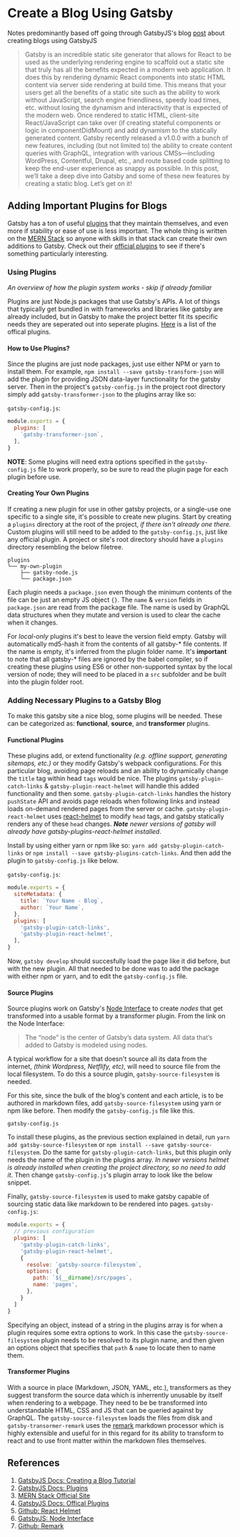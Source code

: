 # Create a Blog Using Gatsby
Notes predominantly based off going through GatsbyJS's blog [post][1] about creating blogs using GatsbyJS

> Gatsby is an incredible static site generator that allows for React to be used as the underlying rendering engine to scaffold out a static site that truly has all the benefits expected in a modern web application. It does this by rendering dynamic React components into static HTML content via server side rendering at build time. This means that your users get all the benefits of a static site such as the ability to work without JavaScript, search engine friendliness, speedy load times, etc. without losing the dynamism and interactivity that is expected of the modern web. Once rendered to static HTML, client-site React/JavaScript can take over (if creating stateful components or logic in componentDidMount) and add dynamism to the statically generated content. Gatsby recently released a v1.0.0 with a bunch of new features, including (but not limited to) the ability to create content queries with GraphQL, integration with various CMSs—including WordPress, Contentful, Drupal, etc., and route based code splitting to keep the end-user experience as snappy as possible. In this post, we’ll take a deep dive into Gatsby and some of these new features by creating a static blog. Let’s get on it!

## Adding Important Plugins for Blogs

Gatsby has a ton of useful [plugins][2] that they maintain themselves, and even more if stability or ease of use is less important. The whole thing is written on the [MERN Stack][3] so anyone with skills in that stack can create their own additions to Gatsby. Check out their [official plugins][4] to see if there's something particularly interesting.

### Using Plugins
*An overview of how the plugin system works - skip if already familiar*

Plugins are just Node.js packages that use Gatsby's APIs. A lot of things that typically get bundled in with frameworks and libraries like gatsby are already included, but in Gatsby to make the project better fit its specific needs they are seperated out into seperate plugins. [Here][4] is a list of the offical plugins.

#### How to Use Plugins?

Since the plugins are just node packages, just use either NPM or yarn to install them. For example, `npm install --save gatsby-transform-json` will add the plugin for providing JSON data-layer functionality for the gatsby server. Then in the project's `gatsby-config.js` in the project root directory simply add `gatsby-transformer-json` to the plugins array like so:

`gatsby-config.js`:
```js
module.exports = {
  plugins: [
    `gatsby-transformer-json`,
  ],
}
```

**NOTE**: Some plugins will need extra options specified in the `gatsby-config.js` file to work properly, so be sure to read the plugin page for each plugin before use.

#### Creating Your Own Plugins

If creating a new plugin for use in other gatsby projects, or a single-use one specific to a single site, it's possible to create new plugins. Start by creating a `plugins` directory at the root of the project, *if there isn't already one there.* Custom plugins will still need to be added to the `gatsby-config.js`, just like any official plugin. A project or site's root directory should have a `plugins` directory resembling the below filetree.

```
plugins
└── my-own-plugin
    ├── gatsby-node.js
    └── package.json
```

Each plugin needs a `package.json` even though the minimum contents of the file can be just an empty JS object `{}`. The `name` & `version` fields in `package.json` are read from the package file. The name is used by GraphQL data structures when they mutate and version is used to clear the cache when it changes.

For *local-only* plugins it's best to leave the version field empty. Gatsby will automatically md5-hash it from the contents of all gatsby-\* file contents. If the name is empty, it's inferred from the plugin folder name. It's **important** to note that all gatsby-\* files are ignored by the babel compiler, so if creating these plugins using ES6 or other non-supported syntax by the local version of node; they will need to be placed in a `src` subfolder and be built into the plugin folder root.

### Adding Necessary Plugins to a Gatsby Blog

To make this gatsby site a nice blog, some plugins will be needed. These can be categorized as: **functional**, **source**, and **transformer** plugins.

#### Functional Plugins

These plugins add, or extend functionality *(e.g. offline support, generating sitemaps, etc.)* or they modify Gatsby's webpack configurations. For this particular blog, avoiding page reloads and an ability to dynamically change the `title` tag within head `tags` would be nice. The plugins `gatsby-plugin-catch-links` & `gatsby-plugin-react-helmet` will handle this added functionality and then some. `gatsby-plugin-catch-links` handles the history `pushState` API and avoids page reloads when following links and instead loads on-demand rendered pages from the server or cache. `gatsby-plugin-react-helmet` uses [react-helmet][5] to modify `head` tags, and gatsby statically renders any of these `head` changes. ***Note*** *newer versions of gatsby will already have gatsby-plugins-react-helmet installed*.

Install by using either yarn or npm like so: `yarn add gatsby-plugin-catch-links` or `npm install --save gatsby-plugins-catch-links`. And then add the plugin to `gatsby-config.js` like below.

`gatsby-config.js`:
```js
module.exports = {
  siteMetadata: {
    title: `Your Name - Blog`,
    author: `Your Name`,
  },
  plugins: [
    'gatsby-plugin-catch-links',
    'gatsby-plugin-react-helmet',
  ],
}
```

Now, `gatsby develop` should succesfully load the page like it did before, but with the new plugin. All that needed to be done was to add the package with either npm or yarn, and to edit the `gatsby-config.js` file.

#### Source Plugins

Source plugins work on Gatsby's [Node Interface][6] to create *nodes* that get transformed into a usable format by a transformer plugin. From the link on the Node Interface:

> The “node” is the center of Gatsby’s data system. All data that’s added to Gatsby is modeled using nodes.

A typical workflow for a site that doesn't source all its data from the internet, *(think Wordpress, Netflify, etc)*, will need to source file from the local filesystem. To do this a source plugin, `gatsby-source-filesystem` is needed.

For this site, since the bulk of the blog's content and each article, is to be authored in markdown files, add `gatsby-source-filesystem` using yarn or npm like before. Then modify the `gatsby-config.js` file like this.

`gatsby-config.js`


To install these plugins, as the previous section explained in detail, run `yarn add gatsby-source-filesystem` or `npm install --save gatsby-source-filesystem`. Do the same for `gatsby-plugin-catch-links`, but this plugin only needs the name of the plugin in the plugins array. *In newer versions helmet is already installed when creating the project directory, so no need to add it*. Then change `gatsby-config.js`'s plugin array to look like the below snippet.

Finally, `gatsby-source-filesystem` is used to make gatsby capable of sourcing static data like markdown to be rendered into pages.
`gatsby-config.js`:
```js
module.exports = {
  // previous configuration
  plugins: [
    'gatsby-plugin-catch-links',
    'gatsby-plugin-react-helmet',
    {
      resolve: `gatsby-source-filesystem`,
      options: {
        path: `${__dirname}/src/pages`,
        name: 'pages',
      },
    }
  ]
}
```

Specifying an object, instead of a string in the plugins array is for when a plugin requires some extra options to work. In this case the `gatsby-source-filesystem` plugin needs to be resolved to its plugin name, and then given an options object that specifies that `path` & `name` to locate then to name them.

#### Transformer Plugins

With a source in place (Markdown, JSON, YAML, etc.), transformers as they suggest transform the source data which is inherrently unusable by itself when rendering to a webpage. They need to be be transformed into understandable HTML, CSS and JS that can be queried against by GraphQL. The `gatsby-source-filesystem` loads the files from disk and `gatsby-transormer-remark` uses the [remark][7] markdown processor which is highly extensible and useful for in this regard for its ability to transform to react and to use front matter within the markdown files themselves.


## References
[1]: https://www.gatsbyjs.org/blog/2017-07-19-creating-a-blog-with-gatsby/ "GatsbyJS Docs: Creating a Blog Tutorial"
[2]: https://www.gatsbyjs.org/docs/plugins/ "GatsbyJS Docs: Plugins"
[3]: http://mern.io/ "MERN Stack Official Site"
[4]: https://www.gatsbyjs.org/docs/plugins/#official-plugins "Offical GatsbyJS Plugins"
[5]: https://github.com/nfl/react-helmet "Github: React Helmet"
[6]: https://www.gatsbyjs.org/docs/node-interface/ "GatsbyJS: Node Interface"
[7]: https://github.com/wooorm/remark "Github: wooorm/remark"

1. [GatsbyJS Docs: Creating a Blog Tutorial][1]
2. [GatsbyJS Docs: Plugins][2]
3. [MERN Stack Official Site][3]
4. [GatsbyJS Docs: Offical Plugins][4]
5. [Github: React Helmet][5]
6. [GatsbyJS: Node Interface][6]
7. [Github: Remark][7]
